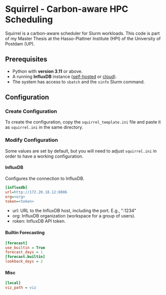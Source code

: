 # Squirrel - Carbon-aware HPC Scheduling

Squirrel is a carbon-aware scheduler for Slurm workloads. This code is part of my Master Thesis at the Hasso-Plattner Institute (HPI) of the University of Postdam (UP).

## Prerequisites

- Python with **version 3.11** or above.
- A running **InfluxDB** instance ([self-hosted](https://github.com/influxdata/influxdb) or [cloud](https://www.influxdata.com/get-influxdb/)).
- The system has access to `sbatch` and the `sinfo` Slurm command.

## Configuration

### Create Configuration
To create the configuration, copy the `squirrel_template.ini` file and paste it as `squirrel.ini` in the same directory.

### Modify Configuration
Some values are set by default, but you will need to adjust `squirrel.ini` in order to have a working configuration.

#### InfluxDB
Configures the connection to InfluxDB.
```ini
[influxdb]
url=http://172.20.18.12:8086
org=<org>
token=<token>
```
- url: URL to the InfluxDB host, including the port. E.g., "<host>:1234"
- org: InfluxDB organization (workspace for a group of users).
- roken: InfluxDB API token.

#### Builtin Forecasting

```ini
[forecast]
use_builtin = True
forecast_days = 1
[forecast.builtin]
lookback_days = 2
```

#### Misc
```ini
[local]
viz_path = viz
```